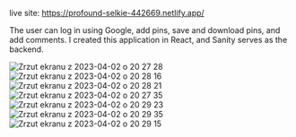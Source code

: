 live site: https://profound-selkie-442669.netlify.app/

The user can log in using Google, add pins, save and download pins, and add comments. I created this application in React, and Sanity serves as the backend.

![Zrzut ekranu z 2023-04-02 o 20 27 28](https://user-images.githubusercontent.com/108990517/229371985-47fa72d2-1a9b-42c4-841f-e16789a3cd8f.png)
![Zrzut ekranu z 2023-04-02 o 20 28 16](https://user-images.githubusercontent.com/108990517/229371989-fa425f07-f8c3-4245-aa4d-7c0eb63dde60.png)
![Zrzut ekranu z 2023-04-02 o 20 28 21](https://user-images.githubusercontent.com/108990517/229371991-fc2f4bfa-7f9e-4dfe-995a-15d98f229624.png)
![Zrzut ekranu z 2023-04-02 o 20 27 35](https://user-images.githubusercontent.com/108990517/229371994-6bd6d878-5109-4071-97a5-2fce77f035f4.png)
![Zrzut ekranu z 2023-04-02 o 20 29 23](https://user-images.githubusercontent.com/108990517/229371999-870e6ed0-4fd3-4cdc-a067-bba12e9394e8.png)
![Zrzut ekranu z 2023-04-02 o 20 29 35](https://user-images.githubusercontent.com/108990517/229372047-dc8e406e-0dd1-4e23-ad5a-07fc4b4c20cd.png)
![Zrzut ekranu z 2023-04-02 o 20 29 15](https://user-images.githubusercontent.com/108990517/229372054-f4c55463-670e-41a2-877e-f11d9053e32f.png)

